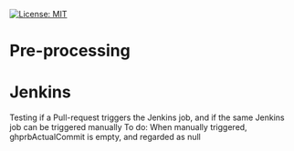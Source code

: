[![License: MIT](https://img.shields.io/badge/License-MIT-yellow.svg)](https://opensource.org/licenses/MIT)

# Pre-processing

# Jenkins
Testing if a Pull-request triggers the Jenkins job, and if the same Jenkins job can be triggered manually
To do: When manually triggered, ghprbActualCommit is empty, and regarded as null


